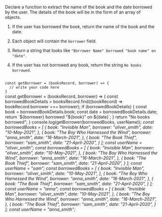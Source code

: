 Declare a function to
extract the name of the book
and
the date borrowed by the user.
The details of the book
will be in the form of
an array of objects.

1. If the user has borrowed the book,
return the name of the book
and
the date.

2. Each object will contain
the `borrower` field.

3. Return a string
that looks like
`"Borrower Name" borrowed "book name" on "date"`.

4. If the user has not borrowed any book,
return the string `No books borrowed`.

<Editor lang="javascript" type="exercise" testMode="multipleInput">
<code>
const getBorrower = (booksRecord, borrower) => {
  // write your code here
}
</code>

<solution>
const getBorrower = (booksRecord, borrower) => {
  const borrowedBookDetails = booksRecord.find((bookRecord) => bookRecord.borrower === borrower);
  if (borrowedBookDetails) {
    const book = borrowedBookDetails.book;
    const date = borrowedBookDetails.date;
    return `${borrower} borrowed "${book}" on ${date}`;
  }
  return "No books borrowed";
}
</solution>

<testcases>
<caller>
console.log(getBorrower(borrowedBooks, userName));
</caller>
<testcase>
<i>
const borrowedBooks = [
    {
      book: "Invisible Man",
      borrower: "oliver_smith",
      date: "10-May-2021",
    },
    {
      book: "The Boy Who Harnessed the Wind",
      borrower: "anna_smith",
      date: "16-March-2021",
    },
    {
      book: "The Book Thief",
      borrower: "sam_smith",
      date: "21-April-2020",
    }
  ];
const userName = "oliver_smith";
</i>
</testcase>
<testcase>
<i>
const borrowedBooks = [
    {
      book: "Invisible Man",
      borrower: "oliver_smith",
      date: "10-May-2021",
    },
    {
      book: "The Boy Who Harnessed the Wind",
      borrower: "anna_smith",
      date: "16-March-2021",
    },
    {
      book: "The Book Thief",
      borrower: "sam_smith",
      date: "21-April-2020",
    }
  ];
const userName = "sam";
</i>
</testcase>
<testcase>
<i>
const borrowedBooks = [
    {
      book: "Invisible Man",
      borrower: "oliver_smith",
      date: "10-May-2021",
    },
    {
      book: "The Boy Who Harnessed the Wind",
      borrower: "anna_smith",
      date: "16-March-2021",
    },
    {
      book: "The Book Thief",
      borrower: "sam_smith",
      date: "21-April-2020",
    }
  ];
const userName = "anna";
</i>
</testcase>
<testcase>
<i>
const borrowedBooks = [
    {
      book: "Invisible Man",
      borrower: "oliver_smith",
      date: "10-May-2021",
    },
    {
      book: "The Boy Who Harnessed the Wind",
      borrower: "anna_smith",
      date: "16-March-2021",
    },
    {
      book: "The Book Thief",
      borrower: "sam_smith",
      date: "21-April-2020",
    }
  ];
const userName = "anna_smith";
</i>
</testcase>
</testcases>
</Editor>